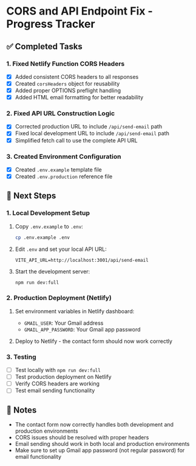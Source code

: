 # CORS and API Endpoint Fix - Progress Tracker

## ✅ Completed Tasks

### 1. Fixed Netlify Function CORS Headers
- [x] Added consistent CORS headers to all responses
- [x] Created `corsHeaders` object for reusability
- [x] Added proper OPTIONS preflight handling
- [x] Added HTML email formatting for better readability

### 2. Fixed API URL Construction Logic
- [x] Corrected production URL to include `/api/send-email` path
- [x] Fixed local development URL to include `/api/send-email` path
- [x] Simplified fetch call to use the complete API URL

### 3. Created Environment Configuration
- [x] Created `.env.example` template file
- [x] Created `.env.production` reference file

## 🔧 Next Steps

### 1. Local Development Setup
1. Copy `.env.example` to `.env`:
   ```bash
   cp .env.example .env
   ```

2. Edit `.env` and set your local API URL:
   ```
   VITE_API_URL=http://localhost:3001/api/send-email
   ```

3. Start the development server:
   ```bash
   npm run dev:full
   ```

### 2. Production Deployment (Netlify)
1. Set environment variables in Netlify dashboard:
   - `GMAIL_USER`: Your Gmail address
   - `GMAIL_APP_PASSWORD`: Your Gmail app password

2. Deploy to Netlify - the contact form should now work correctly

### 3. Testing
- [ ] Test locally with `npm run dev:full`
- [ ] Test production deployment on Netlify
- [ ] Verify CORS headers are working
- [ ] Test email sending functionality

## 📝 Notes

- The contact form now correctly handles both development and production environments
- CORS issues should be resolved with proper headers
- Email sending should work in both local and production environments
- Make sure to set up Gmail app password (not regular password) for email functionality
